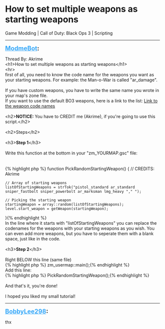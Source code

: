 # How to set multiple weapons as starting weapons
Game Modding | Call of Duty: Black Ops 3 | Scripting

---
<strong style="font-size: 1.4em;"><span style="text-decoration: underline;text-decoration-color: #34a7f9;"><span style="color:#34a7f9;">ModmeBot</span></span>:</strong>

<p>Thread By: Akrime<br />&lt;h1&gt;How to set multiple weapons as starting weapons&lt;/h1&gt;<br />&lt;hr&gt; <br />first of all, you need to know the code name for the weapons you want as your starting weapons. For example: the Man-o-War is called &quot;ar_damage&quot;.<br /> <br />If you have custom weapons, you have to write the same name you wrote in your map&#39;s zone file.<br />If you want to use the default BO3 weapons, here is a link to the list: <a href="https://www.reddit.com/r/CODZombies/comments/54v8y1/weapon_name_list_for_command_console/">Link to the weapon code names</a><br /> <br />&lt;h2&gt;<strong>NOTICE: </strong>You have to CREDIT me (Akrime), if you&#39;re going to use this script.&lt;/h2&gt;<br /> <br />&lt;h2&gt;Steps&lt;/h2&gt;<br /> <br />&lt;h3&gt;<strong>Step 1</strong>&lt;/h3&gt;<br /> <br />Write this function at the bottom in your &quot;zm_YOURMAP.gsc&quot; file:<br /> <br /> <br />{% highlight php %}
function PickRandomStartingWeapon()
{
	// CREDITS: Akrime

	// Array of starting weapons
	listOfStartingWeapons = strTok("pistol_standard ar_standard sniper_fastbolt sniper_powerbolt ar_marksman lmg_heavy "," ");

	// Picking the starting weapon
	startingWeapon = array::random(listOfStartingWeapons);
	level.start_weapon = getWeapon(startingWeapon);
}{% endhighlight %}
 <br />In the line where it starts with &quot;listOfStartingWeapons&quot; you can replace the codenames for the weapons with your starting weapons as you wish. You can even add more weapons, but you have to seperate them with a blank space, just like in the code.<br /> <br />&lt;h3&gt;<strong>Step 2</strong>&lt;/h3&gt;<br />  <br />Right BELOW this line (same file)<br />{% highlight php %}
zm_usermap::main();{% endhighlight %}
 <br />Add this line:<br />{% highlight php %}
PickRandomStartingWeapon();{% endhighlight %}
 <br /> <br />And that&#39;s it, you&#39;re done!<br /> <br />I hoped you liked my small tutorial!</p>

---
<strong style="font-size: 1.4em;"><span style="text-decoration: underline;text-decoration-color: #34a7f9;"><span style="color:#34a7f9;">BobbyLee298</span></span>:</strong>

<p>thx</p>
